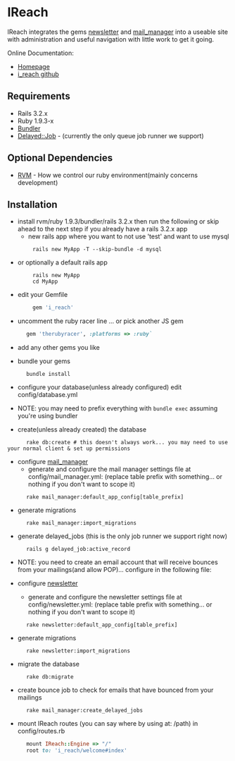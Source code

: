 IReach
======

IReach integrates the gems [newsletter](https://github.com/LoneStarInternet/newsletter/) and [mail_manager](https://github.com/LoneStarInternet/mail_manager) into a useable site with administration and useful navigation with little work to get it going.

Online Documentation: 
* [Homepage](http://ireachnews.com)
* [i_reach github](https://github.com/LoneStarInternet/i_reach/wiki)

Requirements
------------

* Rails 3.2.x
* Ruby 1.9.3-x
* [Bundler](http://bundler.io)
* [Delayed::Job](https://github.com/collectiveidea/delayed_job/) - (currently the only queue job runner we support)

Optional Dependencies
---------------------
* [RVM](http://rvm.io) - How we control our ruby environment(mainly concerns development)

Installation
-----------
* install rvm/ruby 1.9.3/bundler/rails 3.2.x then run the following or skip ahead to the next step if you already have a rails 3.2.x app
  * new rails app where you want to not use 'test' and want to use mysql
```
        rails new MyApp -T --skip-bundle -d mysql
```
  * or optionally a default rails app
```
        rails new MyApp
        cd MyApp
```

* edit your Gemfile
```ruby
        gem 'i_reach'
```
  * uncomment the ruby racer line ... or pick another JS gem
```ruby   
      gem 'therubyracer', :platforms => :ruby`
```
  * add any other gems you like

* bundle your gems
```
      bundle install
```
* configure your database(unless already configured) edit config/database.yml

* NOTE: you may need to prefix everything with `bundle exec` assuming you're using bundler

* create(unless already created) the database
```
      rake db:create # this doesn't always work... you may need to use your normal client & set up permissions
```
* configure [mail_manager](https://github.com/LoneStarInternet/mail_manager)
  * generate and configure the mail manager settings file at config/mail_manager.yml: (replace table prefix with something... or nothing if you don't want to scope it)
```
      rake mail_manager:default_app_config[table_prefix]
```
  * generate migrations
```
      rake mail_manager:import_migrations
```
  * generate delayed_jobs (this is the only job runner we support right now)
```
      rails g delayed_job:active_record
```
  * NOTE: you need to create an email account that will receive bounces from your mailings(and allow POP)... configure in the following file:

* configure [newsletter](https://github.com/LoneStarInternet/newsletter)
  * generate and configure the newsletter settings file at config/newsletter.yml: (replace table prefix with something... or nothing if you don't want to scope it)
```
      rake newsletter:default_app_config[table_prefix]
```
  * generate migrations
```
      rake newsletter:import_migrations
```
* migrate the database
```
      rake db:migrate
```
* create bounce job to check for emails that have bounced from your mailings
```
      rake mail_manager:create_delayed_jobs
```
* mount IReach routes (you can say where by using at: /path) in config/routes.rb
```ruby
      mount IReach::Engine => "/"
      root to: 'i_reach/welcome#index'
```

